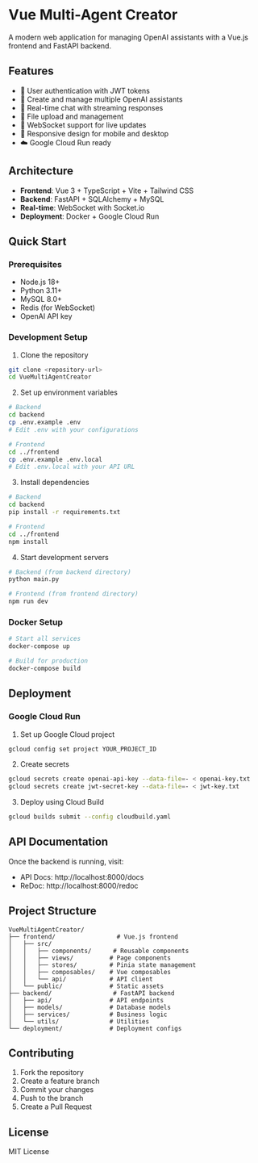 # Vue Multi-Agent Creator

A modern web application for managing OpenAI assistants with a Vue.js frontend and FastAPI backend.

## Features

- 🔐 User authentication with JWT tokens
- 🤖 Create and manage multiple OpenAI assistants
- 💬 Real-time chat with streaming responses
- 📁 File upload and management
- 🔄 WebSocket support for live updates
- 📱 Responsive design for mobile and desktop
- ☁️ Google Cloud Run ready

## Architecture

- **Frontend**: Vue 3 + TypeScript + Vite + Tailwind CSS
- **Backend**: FastAPI + SQLAlchemy + MySQL
- **Real-time**: WebSocket with Socket.io
- **Deployment**: Docker + Google Cloud Run

## Quick Start

### Prerequisites

- Node.js 18+
- Python 3.11+
- MySQL 8.0+
- Redis (for WebSocket)
- OpenAI API key

### Development Setup

1. Clone the repository
```bash
git clone <repository-url>
cd VueMultiAgentCreator
```

2. Set up environment variables
```bash
# Backend
cd backend
cp .env.example .env
# Edit .env with your configurations

# Frontend
cd ../frontend
cp .env.example .env.local
# Edit .env.local with your API URL
```

3. Install dependencies
```bash
# Backend
cd backend
pip install -r requirements.txt

# Frontend
cd ../frontend
npm install
```

4. Start development servers
```bash
# Backend (from backend directory)
python main.py

# Frontend (from frontend directory)
npm run dev
```

### Docker Setup

```bash
# Start all services
docker-compose up

# Build for production
docker-compose build
```

## Deployment

### Google Cloud Run

1. Set up Google Cloud project
```bash
gcloud config set project YOUR_PROJECT_ID
```

2. Create secrets
```bash
gcloud secrets create openai-api-key --data-file=- < openai-key.txt
gcloud secrets create jwt-secret-key --data-file=- < jwt-key.txt
```

3. Deploy using Cloud Build
```bash
gcloud builds submit --config cloudbuild.yaml
```

## API Documentation

Once the backend is running, visit:
- API Docs: http://localhost:8000/docs
- ReDoc: http://localhost:8000/redoc

## Project Structure

```
VueMultiAgentCreator/
├── frontend/                 # Vue.js frontend
│   ├── src/
│   │   ├── components/      # Reusable components
│   │   ├── views/          # Page components
│   │   ├── stores/         # Pinia state management
│   │   ├── composables/    # Vue composables
│   │   └── api/            # API client
│   └── public/             # Static assets
├── backend/                 # FastAPI backend
│   ├── api/                # API endpoints
│   ├── models/             # Database models
│   ├── services/           # Business logic
│   └── utils/              # Utilities
└── deployment/             # Deployment configs
```

## Contributing

1. Fork the repository
2. Create a feature branch
3. Commit your changes
4. Push to the branch
5. Create a Pull Request

## License

MIT License